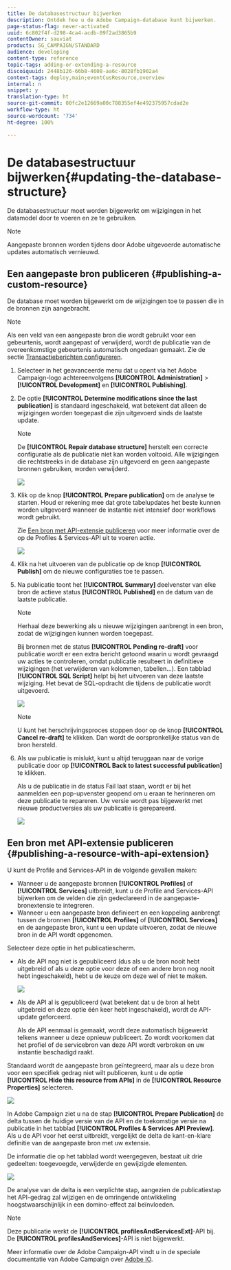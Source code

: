 ```yaml
---
title: De databasestructuur bijwerken
description: Ontdek hoe u de Adobe Campaign-database kunt bijwerken.
page-status-flag: never-activated
uuid: 6c802f4f-d298-4ca4-acdb-09f2ad3865b9
contentOwner: sauviat
products: SG_CAMPAIGN/STANDARD
audience: developing
content-type: reference
topic-tags: adding-or-extending-a-resource
discoiquuid: 2448b126-66b8-4608-aa6c-8028fb1902a4
context-tags: deploy,main;eventCusResource,overview
internal: n
snippet: y
translation-type: ht
source-git-commit: 00fc2e12669a00c788355ef4e492375957cdad2e
workflow-type: ht
source-wordcount: '734'
ht-degree: 100%

---
```



# De databasestructuur bijwerken{#updating-the-database-structure}

De databasestructuur moet worden bijgewerkt om wijzigingen in het datamodel door te voeren en ze te gebruiken.

>[!NOTE]
>
>Aangepaste bronnen worden tijdens door Adobe uitgevoerde automatische updates automatisch vernieuwd.

## Een aangepaste bron publiceren {#publishing-a-custom-resource}

De database moet worden bijgewerkt om de wijzigingen toe te passen die in de bronnen zijn aangebracht.

>[!NOTE]
>
>Als een veld van een aangepaste bron die wordt gebruikt voor een gebeurtenis, wordt aangepast of verwijderd, wordt de publicatie van de overeenkomstige gebeurtenis automatisch ongedaan gemaakt. Zie de sectie [Transactieberichten configureren](../../administration/using/configuring-transactional-messaging.md).

1. Selecteer in het geavanceerde menu dat u opent via het Adobe Campaign-logo achtereenvolgens **[!UICONTROL Administration]** > **[!UICONTROL Development]** en **[!UICONTROL Publishing]**.
1. De optie **[!UICONTROL Determine modifications since the last publication]** is standaard ingeschakeld, wat betekent dat alleen de wijzigingen worden toegepast die zijn uitgevoerd sinds de laatste update.

   >[!NOTE]
   >
   >De **[!UICONTROL Repair database structure]** herstelt een correcte configuratie als de publicatie niet kan worden voltooid. Alle wijzigingen die rechtstreeks in de database zijn uitgevoerd en geen aangepaste bronnen gebruiken, worden verwijderd.

   ![](assets/schema_extension_12.png)

1. Klik op de knop **[!UICONTROL Prepare publication]** om de analyse te starten. Houd er rekening mee dat grote tabelupdates het beste kunnen worden uitgevoerd wanneer de instantie niet intensief door workflows wordt gebruikt.

   Zie [Een bron met API-extensie publiceren](#publishing-a-resource-with-api-extension) voor meer informatie over de op de Profiles &amp; Services-API uit te voeren actie.

   ![](assets/schema_extension_13.png)

1. Klik na het uitvoeren van de publicatie op de knop **[!UICONTROL Publish]** om de nieuwe configuraties toe te passen.
1. Na publicatie toont het **[!UICONTROL Summary]** deelvenster van elke bron de actieve status **[!UICONTROL Published]** en de datum van de laatste publicatie.

   >[!NOTE]
   >
   >Herhaal deze bewerking als u nieuwe wijzigingen aanbrengt in een bron, zodat de wijzigingen kunnen worden toegepast.

   Bij bronnen met de status **[!UICONTROL Pending re-draft]** voor publicatie wordt er een extra bericht getoond waarin u wordt gevraagd uw acties te controleren, omdat publicatie resulteert in definitieve wijzigingen (het verwijderen van kolommen, tabellen...). Een tabblad **[!UICONTROL SQL Script]** helpt bij het uitvoeren van deze laatste wijziging. Het bevat de SQL-opdracht die tijdens de publicatie wordt uitgevoerd.

   ![](assets/schema_extension_scriptsql.png)

   >[!NOTE]
   >
   >U kunt het herschrijvingsproces stoppen door op de knop **[!UICONTROL Cancel re-draft]** te klikken. Dan wordt de oorspronkelijke status van de bron hersteld.

1. Als uw publicatie is mislukt, kunt u altijd teruggaan naar de vorige publicatie door op **[!UICONTROL Back to latest successful publication]** te klikken.

   Als u de publicatie in de status Fail laat staan, wordt er bij het aanmelden een pop-upvenster geopend om u eraan te herinneren om deze publicatie te repareren. Uw versie wordt pas bijgewerkt met nieuwe productversies als uw publicatie is gerepareerd.

   ![](assets/schema_extension_31.png)

## Een bron met API-extensie publiceren {#publishing-a-resource-with-api-extension}

U kunt de Profile and Services-API in de volgende gevallen maken:

* Wanneer u de aangepaste bronnen **[!UICONTROL Profiles]** of **[!UICONTROL Services]** uitbreidt, kunt u de Profile and Services-API bijwerken om de velden die zijn gedeclareerd in de aangepaste-bronextensie te integreren.
* Wanneer u een aangepaste bron definieert en een koppeling aanbrengt tussen de bronnen **[!UICONTROL Profiles]** of **[!UICONTROL Services]** en de aangepaste bron, kunt u een update uitvoeren, zodat de nieuwe bron in de API wordt opgenomen.

Selecteer deze optie in het publicatiescherm.

* Als de API nog niet is gepubliceerd (dus als u de bron nooit hebt uitgebreid of als u deze optie voor deze of een andere bron nog nooit hebt ingeschakeld), hebt u de keuze om deze wel of niet te maken.

   ![](assets/create-profile-and-services-api.png)

* Als de API al is gepubliceerd (wat betekent dat u de bron al hebt uitgebreid en deze optie één keer hebt ingeschakeld), wordt de API-update geforceerd.

   Als de API eenmaal is gemaakt, wordt deze automatisch bijgewerkt telkens wanneer u deze opnieuw publiceert. Zo wordt voorkomen dat het profiel of de servicebron van deze API wordt verbroken en uw instantie beschadigd raakt.

Standaard wordt de aangepaste bron geïntegreerd, maar als u deze bron voor een specifiek gedrag niet wilt publiceren, kunt u de optie **[!UICONTROL Hide this resource from APIs]** in de **[!UICONTROL Resource Properties]** selecteren.

![](assets/removefromextoption.png)

In Adobe Campaign ziet u na de stap **[!UICONTROL Prepare Publication]** de delta tussen de huidige versie van de API en de toekomstige versie na publicatie in het tabblad **[!UICONTROL Profiles & Services API Preview]**. Als u de API voor het eerst uitbreidt, vergelijkt de delta de kant-en-klare definitie van de aangepaste bron met uw extensie.

De informatie die op het tabblad wordt weergegeven, bestaat uit drie gedeelten: toegevoegde, verwijderde en gewijzigde elementen.

![](assets/extendpandsapi_diff.png)

De analyse van de delta is een verplichte stap, aangezien de publicatiestap het API-gedrag zal wijzigen en de omringende ontwikkeling hoogstwaarschijnlijk in een domino-effect zal beïnvloeden.

>[!NOTE]
>
>Deze publicatie werkt de **[!UICONTROL profilesAndServicesExt]**-API bij. De **[!UICONTROL profilesAndServices]**-API is niet bijgewerkt.

Meer informatie over de Adobe Campaign-API vindt u in de speciale documentatie van Adobe Campaign over [Adobe IO](https://docs.campaign.adobe.com/doc/standard/en/adobeio.html).
